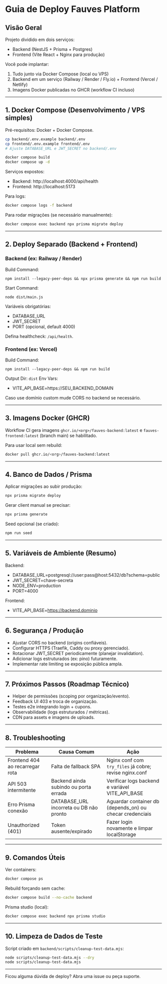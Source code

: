 # Guia de Deploy Fauves Platform

## Visão Geral
Projeto dividido em dois serviços:
- Backend (NestJS + Prisma + Postgres)
- Frontend (Vite React + Nginx para produção)

Você pode implantar:
1. Tudo junto via Docker Compose (local ou VPS)
2. Backend em um serviço (Railway / Render / Fly.io) + Frontend (Vercel / Netlify)
3. Imagens Docker publicadas no GHCR (workflow CI incluso)

---
## 1. Docker Compose (Desenvolvimento / VPS simples)
Pré-requisitos: Docker + Docker Compose.

```bash
cp backend/.env.example backend/.env
cp frontend/.env.example frontend/.env
# Ajuste DATABASE_URL e JWT_SECRET no backend/.env

docker compose build
docker compose up -d
```
Serviços expostos:
- Backend: http://localhost:4000/api/health
- Frontend: http://localhost:5173

Para logs:
```bash
docker compose logs -f backend
```
Para rodar migrações (se necessário manualmente):
```bash
docker compose exec backend npx prisma migrate deploy
```

---
## 2. Deploy Separado (Backend + Frontend)

### Backend (ex: Railway / Render)
Build Command:
```
npm install --legacy-peer-deps && npx prisma generate && npm run build
```
Start Command:
```
node dist/main.js
```
Variáveis obrigatórias:
- DATABASE_URL
- JWT_SECRET
- PORT (opcional, default 4000)

Defina healthcheck: `/api/health`.

### Frontend (ex: Vercel)
Build Command:
```
npm install --legacy-peer-deps && npm run build
```
Output Dir: `dist`
Env Vars:
- VITE_API_BASE=https://SEU_BACKEND_DOMAIN

Caso use domínio custom mude CORS no backend se necessário.

---
## 3. Imagens Docker (GHCR)
Workflow CI gera imagens `ghcr.io/<org>/fauves-backend:latest` e `fauves-frontend:latest` (branch main) se habilitado.

Para usar local sem rebuild:
```bash
docker pull ghcr.io/<org>/fauves-backend:latest
```

---
## 4. Banco de Dados / Prisma
Aplicar migrações ao subir produção:
```bash
npx prisma migrate deploy
```
Gerar client manual se precisar:
```bash
npx prisma generate
```
Seed opcional (se criado):
```bash
npm run seed
```

---
## 5. Variáveis de Ambiente (Resumo)
Backend:
- DATABASE_URL=postgresql://user:pass@host:5432/db?schema=public
- JWT_SECRET=chave-secreta
- NODE_ENV=production
- PORT=4000

Frontend:
- VITE_API_BASE=https://backend.dominio

---
## 6. Segurança / Produção
- Ajustar CORS no backend (origins confiáveis).
- Configurar HTTPS (Traefik, Caddy ou proxy gerenciado).
- Rotacionar JWT_SECRET periodicamente (planejar invalidation).
- Adicionar logs estruturados (ex: pino) futuramente.
- Implementar rate limiting se exposição pública ampla.

---
## 7. Próximos Passos (Roadmap Técnico)
- Helper de permissões (scoping por organização/evento).
- Feedback UI 403 e troca de organização.
- Testes e2e integrando login + cupons.
- Observabilidade (logs estruturados / métricas).
- CDN para assets e imagens de uploads.

---
## 8. Troubleshooting
| Problema | Causa Comum | Ação |
|----------|-------------|------|
| Frontend 404 ao recarregar rota | Falta de fallback SPA | Nginx conf com `try_files` já cobre; revise nginx.conf |
| API 503 intermitente | Backend ainda subindo ou porta errada | Verificar logs backend e variável VITE_API_BASE |
| Erro Prisma conexão | DATABASE_URL incorreta ou DB não pronto | Aguardar container db (depends_on) ou checar credenciais |
| Unauthorized (401) | Token ausente/expirado | Fazer login novamente e limpar localStorage |

---
## 9. Comandos Úteis
Ver containers:
```bash
docker compose ps
```
Rebuild forçando sem cache:
```bash
docker compose build --no-cache backend
```
Prisma studio (local):
```bash
docker compose exec backend npx prisma studio
```

---
## 10. Limpeza de Dados de Teste
Script criado em `backend/scripts/cleanup-test-data.mjs`:
```bash
node scripts/cleanup-test-data.mjs --dry
node scripts/cleanup-test-data.mjs
```

---
Ficou alguma dúvida de deploy? Abra uma issue ou peça suporte.
